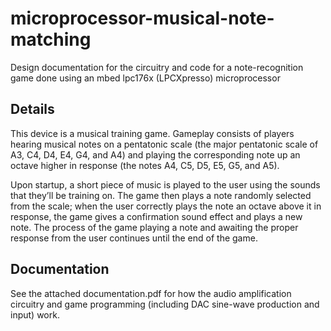 # microprocessor-musical-note-matching
Design documentation for the circuitry and code for a note-recognition game done using an mbed lpc176x (LPCXpresso) microprocessor

## Details
This device is a musical training game. Gameplay consists of players hearing musical notes on a pentatonic scale (the major pentatonic scale of A3, C4, D4, E4, G4, and A4) and playing the corresponding note up an octave higher in response (the notes A4, C5, D5, E5, G5, and A5).

Upon startup, a short piece of music is played to the user using the sounds that they’ll be training on. The game then plays a note randomly selected from the scale; when the user correctly plays the note an octave above it in response, the game gives a confirmation sound effect and plays a new note. The process of the game playing a note and awaiting the proper response from the user continues until the end of the game.


## Documentation
See the attached documentation.pdf for how the audio amplification circuitry and game programming (including DAC sine-wave production and input) work.

